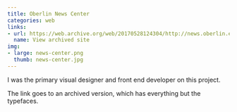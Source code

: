 ```yaml
---
title: Oberlin News Center
categories: web
links:
- url: https://web.archive.org/web/20170528124304/http://news.oberlin.edu:80/
  name: View archived site
img:
- large: news-center.png
  thumb: news-center.jpg
---
```


I was the primary visual designer and front end developer on this project.

The link goes to an archived version, which has everything but the typefaces.
